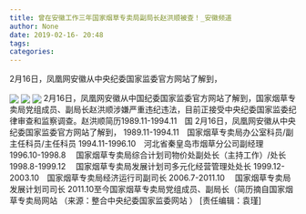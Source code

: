 ```yaml
---
title: 曾在安徽工作三年国家烟草专卖局副局长赵洪顺被查！_安徽频道
author: None
date: 2019-02-16- 20:48
tags: 
categories: 
---
```

2月16日，凤凰网安徽从中央纪委国家监委官方网站了解到，
<!-- more -->
                
<img align="center" border="0" src="http://p1.ifengimg.com/a/2019_07/3f6319a8cec2035_size112_w500_h238.png" />
                
<img align="center" border="0" src="http://p0.ifengimg.com/a/2019_07/6f90c5cded590c0_size703_w500_h360.bmp" />
            
<img align="center" border="0" src="http://p2.ifengimg.com/a/2016/0810/204c433878d5cf9size1_w16_h16.png" />
2月16日，凤凰网安徽从中国纪委国家监委官方网站了解到，国家烟草专卖局党组成员、副局长赵洪顺涉嫌严重违纪违法，目前正接受中央纪委国家监委纪律审查和监察调查。赵洪顺简历1989.11-1994.11　国
2月16日，凤凰网安徽从中央纪委国家监委官方网站了解到，
1989.11-1994.11　国家烟草专卖局办公室科员/副主任科员/主任科员
1994.11-1996.10　河北省秦皇岛市烟草分公司副经理
1996.10-1998.8　 国家烟草专卖局综合计划司物价处副处长（主持工作）/处长
1998.8-1999.12　 国家烟草专卖局发展计划司多元化经营管理处处长
1999.12-2003.10　国家烟草专卖局经济运行司副司长
2006.7-2011.10　 国家烟草专卖局发展计划司司长
2011.10至今国家烟草专卖局党组成员、副局长（简历摘自国家烟草专卖局网站
（来源：整合中央纪委国家监委网站 ）
[责任编辑：袁瑾]
            
